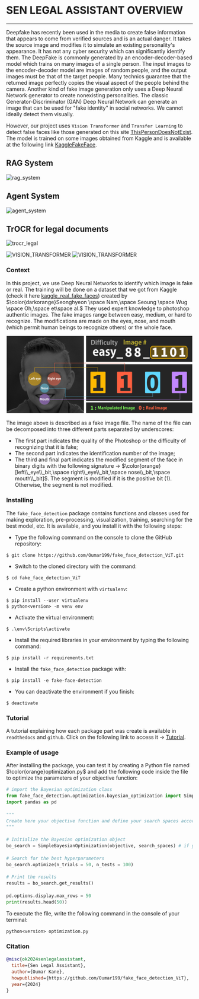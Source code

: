 # SEN LEGAL ASSISTANT OVERVIEW
-------------------------
<p align = "justify">

Deepfake has recently been used in the media to create false information that appears to come from verified sources and is an actual danger. It takes the source image and modifies it to simulate an existing personality's appearance. It has not any cyber security which can significantly identify them. The DeepFake is commonly generated by an encoder-decoder-based model which trains on many images of a single person. The input images to the encoder-decoder model are images of random people, and the output images must be that of the target people. Many technics guarantee that the returned image perfectly copies the visual aspect of the people behind the camera. Another kind of fake image generation only uses a Deep Neural Network generator to create nonexisting personalities. The classic Generator-Discriminator (GAN) Deep Neural Network can generate an image that can be used for "fake identity" in social networks. We cannot ideally detect them visually.
 </p>
 
 However, our project uses `Vision Transformer` and `Transfer Learning` to detect false faces like those generated on this site [ThisPersonDoesNotExist](https://this-person-does-not-exist.com/en). The model is trained on some images obtained from Kaggle and is available at the following link [KaggleFakeFace](https://www.kaggle.com/datasets/ciplab/real-and-fake-face-detection?resource=download).


## RAG System

![rag_system](https://github.com/user-attachments/assets/688f7dcd-b36d-47a1-8a1c-5268bd2e6e8e)

## Agent System

![agent_system](https://github.com/user-attachments/assets/edc79362-1e8f-46c3-b7d4-4b2fd98538eb)

## TrOCR for legal documents

![trocr_legal](https://github.com/user-attachments/assets/ae7d1ee0-9a6b-4eb7-9074-00af41573ee3)

![VISION_TRANSFORMER](https://cdn.analyticsvidhya.com/wp-content/uploads/2021/03/vit.gif)
![VISION_TRANSFORMER](https://ghost.graviti.com/content/images/size/w1000/2022/02/image-1.png)


### Context


<!-- <p style="text-align: justify"> -->
In this project, we use Deep Neural Networks to identify which image is fake or real. The training will be done on a dataset that we got from Kaggle (check it here <a href="https://www.kaggle.com/datasets/ciplab/real-and-fake-face-detection?resource=download)">kaggle_real_fake_faces</a>) created by $\color{darkorange}Seonghyeon \space Nam,\space Seoung \space Wug \space Oh,\space et\space al.$ They used expert knowledge to photoshop authentic images. The fake images range between easy, medium, or hard to recognize. The modifications are made on the eyes, nose, and mouth (which permit human beings to recognize others) or the whole face.
<!-- </p> -->

![fake_photoshop](https://github.com/minostauros/Real-and-Fake-Face-Detection/raw/master/filename_description.jpg)

The image above is described as a fake image file. The name of the file can be decomposed into three different parts separated by underscores:

- The first part indicates the quality of the Photoshop or the difficulty of recognizing that it is fake;
- The second part indicates the identification number of the image;
- The third and final part indicates the modified segment of the face in binary digits with the following signature -> $\color{orange}[left\\_eye\\_bit,\space right\\_eye\\_bit,\space nose\\_bit,\space mouth\\_bit]$. The segment is modified if it is the positive bit (1). Otherwise, the segment is not modified. 

### Installing

The `fake_face_detection` package contains functions and classes used for making exploration, pre-processing, visualization, training, searching for the best model, etc. It is available, and you install it with the following steps:

- Type the following command on the console to clone the GitHub repository:
```console
$ git clone https://github.com/Oumar199/fake_face_detection_ViT.git
```
- Switch to the cloned directory with the command:
```console
$ cd fake_face_detection_ViT
```
- Create a python environment with `virtualenv`:
```console
$ pip install --user virtualenv
$ python<version> -m venv env
```
- Activate the virtual environment:
```console
$ .\env\Scripts\activate
```
- Install the required libraries in your environment by typing the following command:
```console
$ pip install -r requirements.txt
```
- Install the `fake_face_detection` package with:
```console
$ pip install -e fake-face-detection
```
- You can deactivate the environment if you finish:
```console
$ deactivate
``` 

### Tutorial

A tutorial explaining how each package part was create is available in `readthedocs` and `github`. Click on the following link to access it $\longrightarrow$ [Tutorial](https://oumar199.github.io/fake_real_face_detection_docs/).

### Example of usage

After installing the package, you can test it by creating a Python file named $\color{orange}optimization.py$ and add the following code inside the file to optimize the parameters of your objective function:
```python
# import the Bayesian optimization class
from fake_face_detection.optimization.bayesian_optimization import SimpleBayesianOptimization
import pandas as pd

"""
Create here your objective function and define your search spaces according to the Tutorial
"""

# Initialize the Bayesian optimization object
bo_search = SimpleBayesianOptimization(objective, search_spaces) # if you want to minimize the objective function set maximize = False

# Search for the best hyperparameters
bo_search.optimize(n_trials = 50, n_tests = 100)

# Print the results
results = bo_search.get_results()

pd.options.display.max_rows = 50
print(results.head(50))

```

To execute the file, write the following command in the console of your terminal:
```console
python<version> optimization.py
```

### Citation
```bibtex
@misc{ok2024senlegalassistant,
  title={Sen Legal Assistant},
  author={Oumar Kane},
  howpublished={https://github.com/Oumar199/fake_face_detection_ViT},
  year={2024}
}
```
